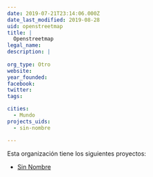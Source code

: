 ```yaml
---
date: 2019-07-21T23:14:06.000Z
date_last_modified: 2019-08-28
uid: openstreetmap
title: |
  Openstreetmap
legal_name: 
description: |
  
org_type: Otro
website: 
year_founded: 
facebook: 
twitter: 
tags:

cities: 
  - Mundo
projects_uids:
  - sin-nombre

---
```


Esta organización tiene los siguientes proyectos:

- [Sin Nombre](/proyectos/sin-nombre)

